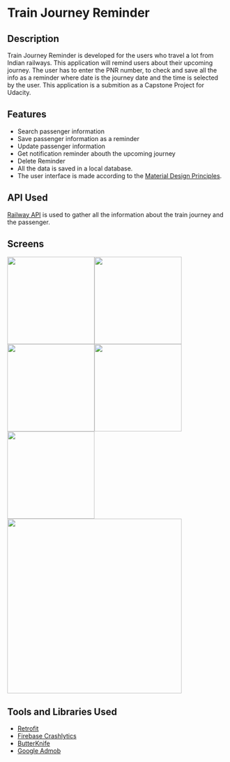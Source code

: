 # Train Journey Reminder

## Description
Train Journey Reminder is developed for the users who travel a lot from Indian railways. This application will remind users about their upcoming journey.
The user has to enter the PNR number, to check and save all the info as a reminder where date is the journey date and the time is selected by the user. This application is a submition as a Capstone Project for Udacity.

## Features
* Search passenger information
* Save passenger information as a reminder
* Update passenger information
* Get notification reminder abouth the upcoming journey
* Delete Reminder
* All the data is saved in a local database.
* The user interface is made according to the [Material Design Principles](https://material.io/design/introduction/).

## API Used
[Railway API](https://railwayapi.com/) is used to gather all the information about the train journey and the passenger.

## Screens
<img src="../master/Screenshot/Screen_1.png" width="200"><img src="../master/Screenshot/Screen_4.png" width="200"><img src="../master/Screenshot/Screen_5.png" width="200"><img src="../master/Screenshot/Screen_6.png" width="200"><img src="../master/Screenshot/Screen_2.png" width="200">
<img src="../master/Screenshot/Screen_3.png" width="400">

## Tools and Libraries Used
* [Retrofit](https://square.github.io/retrofit/)
* [Firebase Crashlytics](https://firebase.google.com/docs/crashlytics/)
* [ButterKnife](https://jakewharton.github.io/butterknife/)
* [Google Admob](https://developers.google.com/admob/)


